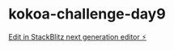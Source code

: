 # kokoa-challenge-day9

[Edit in StackBlitz next generation editor ⚡️](https://stackblitz.com/~/github.com/Min-Y514/kokoa-challenge-day9)